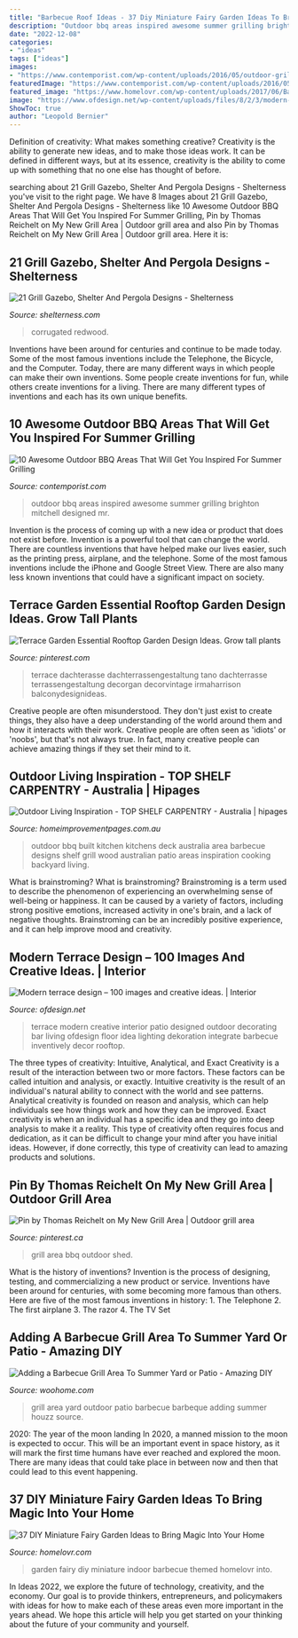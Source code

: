 ```yaml
---
title: "Barbecue Roof Ideas - 37 Diy Miniature Fairy Garden Ideas To Bring Magic Into Your Home"
description: "Outdoor bbq areas inspired awesome summer grilling brighton mitchell designed mr"
date: "2022-12-08"
categories:
- "ideas"
tags: ["ideas"]
images:
- "https://www.contemporist.com/wp-content/uploads/2016/05/outdoor-grills_240516_03-800x1067.jpg"
featuredImage: "https://www.contemporist.com/wp-content/uploads/2016/05/outdoor-grills_240516_03-800x1067.jpg"
featured_image: "https://www.homelovr.com/wp-content/uploads/2017/06/Barbecue-Themed-Fairy-Garden.jpg"
image: "https://www.ofdesign.net/wp-content/uploads/files/8/2/3/modern-terrace-design-100-images-and-creative-ideas-14-823.jpg"
ShowToc: true
author: "Leopold Bernier"
---
```



Definition of creativity: What makes something creative?
Creativity is the ability to generate new ideas, and to make those ideas work. It can be defined in different ways, but at its essence, creativity is the ability to come up with something that no one else has thought of before.

	

		
searching about 21 Grill Gazebo, Shelter And Pergola Designs - Shelterness you've visit to the right page. We have 8 Images about 21 Grill Gazebo, Shelter And Pergola Designs - Shelterness like 10 Awesome Outdoor BBQ Areas That Will Get You Inspired For Summer Grilling, Pin by Thomas Reichelt on My New Grill Area | Outdoor grill area and also Pin by Thomas Reichelt on My New Grill Area | Outdoor grill area. Here it is:
		
    
## 21 Grill Gazebo, Shelter And Pergola Designs - Shelterness

<img loading=lazy src="https://i.shelterness.com/2016/08/15-corrugated-steel-and-redwood-grill-station.jpg" onerror="this.onerror=null;this.src='https://tse3.mm.bing.net/th?id=OIP.LYoGjHoyhj7syZ0EBJ_QYwHaNL&amp;pid=15.1';" alt="21 Grill Gazebo, Shelter And Pergola Designs - Shelterness">

_Source: shelterness.com_

>corrugated redwood. 

	

Inventions have been around for centuries and continue to be made today. Some of the most famous inventions include the Telephone, the Bicycle, and the Computer. Today, there are many different ways in which people can make their own inventions. Some people create inventions for fun, while others create inventions for a living. There are many different types of inventions and each has its own unique benefits.

    
## 10 Awesome Outdoor BBQ Areas That Will Get You Inspired For Summer Grilling

<img loading=lazy src="https://www.contemporist.com/wp-content/uploads/2016/05/outdoor-grills_240516_03-800x1067.jpg" onerror="this.onerror=null;this.src='https://tse4.mm.bing.net/th?id=OIP.93k32K9vbeVRfyRzPWiA8AHaJ4&amp;pid=15.1';" alt="10 Awesome Outdoor BBQ Areas That Will Get You Inspired For Summer Grilling">

_Source: contemporist.com_

>outdoor bbq areas inspired awesome summer grilling brighton mitchell designed mr. 

	

Invention is the process of coming up with a new idea or product that does not exist before. Invention is a powerful tool that can change the world. There are countless inventions that have helped make our lives easier, such as the printing press, airplane, and the telephone. Some of the most famous inventions include the iPhone and Google Street View. There are also many less known inventions that could have a significant impact on society.

    
## Terrace Garden Essential Rooftop Garden Design Ideas. Grow Tall Plants

<img loading=lazy src="https://i.pinimg.com/736x/c6/31/f8/c631f890629d6f9367821f451faf51d7.jpg" onerror="this.onerror=null;this.src='https://tse4.mm.bing.net/th?id=OIP.hPNwm15n2WyefYCTiAcQ7gHaJ3&amp;pid=15.1';" alt="Terrace Garden Essential Rooftop Garden Design Ideas. Grow tall plants">

_Source: pinterest.com_

>terrace dachterasse dachterrassengestaltung tano dachterrasse terrassengestaltung decorgan decorvintage irmaharrison balconydesignideas. 

	

Creative people are often misunderstood. They don't just exist to create things, they also have a deep understanding of the world around them and how it interacts with their work. Creative people are often seen as 'idiots' or 'noobs', but that's not always true. In fact, many creative people can achieve amazing things if they set their mind to it.

    
## Outdoor Living Inspiration - TOP SHELF CARPENTRY - Australia | Hipages

<img loading=lazy src="https://mediacache.homeimprovementpages.com.au/creative/galleries/235001_240000/236261/original_images/311436.jpg" onerror="this.onerror=null;this.src='https://tse1.mm.bing.net/th?id=OIP.7dpDe1l72nMzL3DbH4gMowHaE7&amp;pid=15.1';" alt="Outdoor Living Inspiration - TOP SHELF CARPENTRY - Australia | hipages">

_Source: homeimprovementpages.com.au_

>outdoor bbq built kitchen kitchens deck australia area barbecue designs shelf grill wood australian patio areas inspiration cooking backyard living. 

	

What is brainstroming?
What is brainstroming? Brainstroming is a term used to describe the phenomenon of experiencing an overwhelming sense of well-being or happiness. It can be caused by a variety of factors, including strong positive emotions, increased activity in one's brain, and a lack of negative thoughts. Brainstroming can be an incredibly positive experience, and it can help improve mood and creativity.

    
## Modern Terrace Design – 100 Images And Creative Ideas. | Interior

<img loading=lazy src="https://www.ofdesign.net/wp-content/uploads/files/8/2/3/modern-terrace-design-100-images-and-creative-ideas-14-823.jpg" onerror="this.onerror=null;this.src='https://tse4.mm.bing.net/th?id=OIP.RnuK7uVdNfwSiwTP6L0oOgHaLJ&amp;pid=15.1';" alt="Modern terrace design – 100 images and creative ideas. | Interior">

_Source: ofdesign.net_

>terrace modern creative interior patio designed outdoor decorating bar living ofdesign floor idea lighting dekoration integrate barbecue inventively decor rooftop. 

	

The three types of creativity: Intuitive, Analytical, and Exact
Creativity is a result of the interaction between two or more factors. These factors can be called intuition and analysis, or exactly. Intuitive creativity is the result of an individual's natural ability to connect with the world and see patterns. Analytical creativity is founded on reason and analysis, which can help individuals see how things work and how they can be improved. 
Exact creativity is when an individual has a specific idea and they go into deep analysis to make it a reality. This type of creativity often requires focus and dedication, as it can be difficult to change your mind after you have initial ideas. However, if done correctly, this type of creativity can lead to amazing products and solutions.

    
## Pin By Thomas Reichelt On My New Grill Area | Outdoor Grill Area

<img loading=lazy src="https://i.pinimg.com/736x/71/66/cb/7166cb7ff792ba71eaa1a5e10b6c7b3a--grill-area.jpg" onerror="this.onerror=null;this.src='https://tse2.mm.bing.net/th?id=OIP.nHO7yZGFdeHY3T9m4tMb9wHaFj&amp;pid=15.1';" alt="Pin by Thomas Reichelt on My New Grill Area | Outdoor grill area">

_Source: pinterest.ca_

>grill area bbq outdoor shed. 

	

What is the history of inventions?
Invention is the process of designing, testing, and commercializing a new product or service. Inventions have been around for centuries, with some becoming more famous than others. Here are five of the most famous inventions in history: 1. The Telephone 2. The first airplane 3. The razor 4. The TV Set 
    
## Adding A Barbecue Grill Area To Summer Yard Or Patio - Amazing DIY

<img loading=lazy src="http://www.woohome.com/wp-content/uploads/2017/06/design-an-outdoor-barbeque-grill-area-8.jpg" onerror="this.onerror=null;this.src='https://tse3.mm.bing.net/th?id=OIP.GwQ6oHIwAS8wSjmZPpOJqgHaHX&amp;pid=15.1';" alt="Adding a Barbecue Grill Area To Summer Yard or Patio - Amazing DIY">

_Source: woohome.com_

>grill area yard outdoor patio barbecue barbeque adding summer houzz source. 

	

2020: The year of the moon landing
In 2020, a manned mission to the moon is expected to occur. This will be an important event in space history, as it will mark the first time humans have ever reached and explored the moon. There are many ideas that could take place in between now and then that could lead to this event happening.

    
## 37 DIY Miniature Fairy Garden Ideas To Bring Magic Into Your Home

<img loading=lazy src="https://www.homelovr.com/wp-content/uploads/2017/06/Barbecue-Themed-Fairy-Garden.jpg" onerror="this.onerror=null;this.src='https://tse3.mm.bing.net/th?id=OIP.RAVjCEbOhNcIrEu6A381RwHaLH&amp;pid=15.1';" alt="37 DIY Miniature Fairy Garden Ideas to Bring Magic Into Your Home">

_Source: homelovr.com_

>garden fairy diy miniature indoor barbecue themed homelovr into. 

	

In Ideas 2022, we explore the future of technology, creativity, and the economy. Our goal is to provide thinkers, entrepreneurs, and policymakers with ideas for how to make each of these areas even more important in the years ahead. We hope this article will help you get started on your thinking about the future of your community and yourself.

